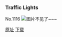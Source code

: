 ### Traffic Lights
No.1116
![图片不见了~~~](https://imgs.xkcd.com/comics/traffic_lights.gif)

[原址](https://xkcd.com//1116) [下载](https://imgs.xkcd.com/comics/traffic_lights.gif)

